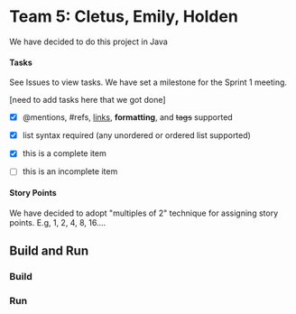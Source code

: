 # Team 5: Cletus, Emily, Holden

We have decided to do this project in Java

#### Tasks
See Issues to view tasks.
We have set a milestone for the Sprint 1 meeting.

[need to add tasks here that we got done]
- [x] @mentions, #refs, [links](), **formatting**, and <del>tags</del> supported
- [x] list syntax required (any unordered or ordered list supported)
- [x] this is a complete item
- [ ] this is an incomplete item


#### Story Points
We have decided to adopt "multiples of 2" technique for assigning story points.
E.g, 1, 2, 4, 8, 16....

## Build and Run

### Build



### Run
